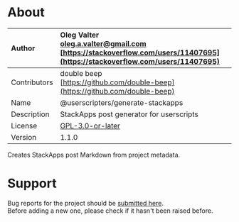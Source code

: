 
# About

| Author       | Oleg Valter<br>[oleg.a.valter@gmail.com](mailto:oleg.a.valter@gmail.com)<br>[https://stackoverflow.com/users/11407695](https://stackoverflow.com/users/11407695) |
| :----------- | :----------------------- |
| Contributors | double beep<br>[https://github.com/double-beep](https://github.com/double-beep) |
| Name | @userscripters/generate-stackapps |
| Description | StackApps post generator for userscripts |
| License | [GPL-3.0-or-later](https://spdx.org/licenses/GPL-3.0-or-later) |
| Version | 1.1.0 |

Creates StackApps post Markdown from project metadata.

# Support

Bug reports for the project should be [submitted here](https://github.com/userscripters/generate-stackapps/issues).
<br>Before adding a new one, please check if it hasn't been raised before.
  
